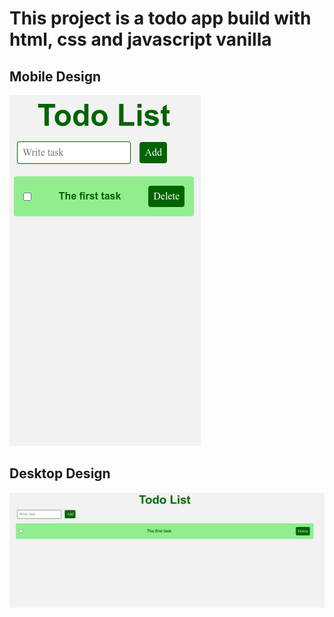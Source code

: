# This project is a todo app build with html, css and javascript vanilla

## Mobile Design

<img src="Mobile.png" alt="Mobile design" />

## Desktop Design

<img src="Desktop.png" alt="Desktop design" />
